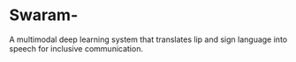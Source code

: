 # Swaram-
A multimodal deep learning system that translates lip and sign language into speech for inclusive communication.
